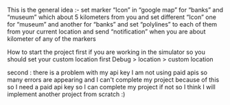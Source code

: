 This is the general idea :-
set marker “Icon” in “google map” for “banks” and “museum”  which about 
5 kilometers from you and set different “Icon”  one for “museum” and another 
for   “banks” and set “polylines” to each of them from your current location 
and send “notification” when you are about kilometer of any of the markers

How to start the project first if you are working in the simulator so you should set your custom location first 
Debug > location > custom location

second : there is a problem with my api key I am not using paid apis so many errors are appearing and I can't complete
my project because of this so I need a paid api key so I can complete my project if not so I think I will implement another project from scratch :)

